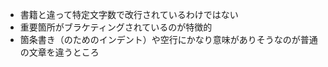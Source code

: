 
- 書籍と違って特定文字数で改行されているわけではない
- 重要箇所がブラケティングされているのが特徴的
- 箇条書き（のためのインデント）や空行にかなり意味がありそうなのが普通の文章を違うところ
